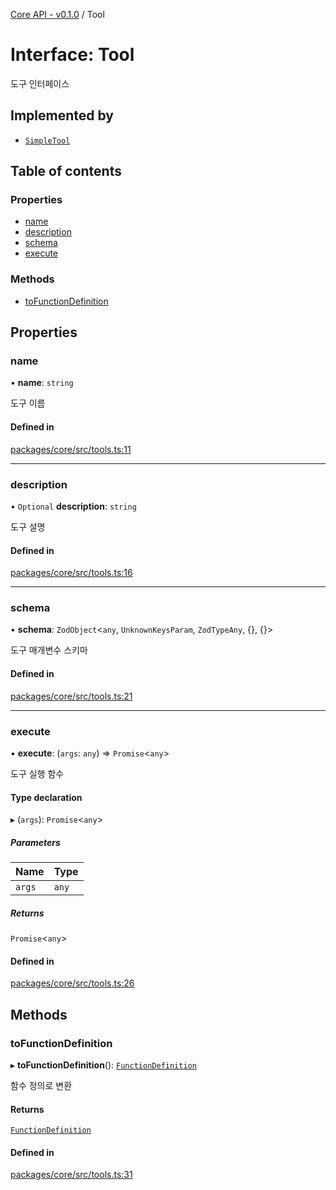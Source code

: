 [Core API - v0.1.0](/api-reference/core/) / Tool

# Interface: Tool

도구 인터페이스

## Implemented by

- [`SimpleTool`](/api-reference/core/classes/SimpleTool)

## Table of contents

### Properties

- [name](/api-reference/core/interfaces/Tool#name)
- [description](/api-reference/core/interfaces/Tool#description)
- [schema](/api-reference/core/interfaces/Tool#schema)
- [execute](/api-reference/core/interfaces/Tool#execute)

### Methods

- [toFunctionDefinition](/api-reference/core/interfaces/Tool#tofunctiondefinition)

## Properties

### <a id="name" name="name"></a> name

• **name**: `string`

도구 이름

#### Defined in

[packages/core/src/tools.ts:11](https://github.com/robotaio/robota/blob/main/packages/core/src/tools.ts#L11)

___

### <a id="description" name="description"></a> description

• `Optional` **description**: `string`

도구 설명

#### Defined in

[packages/core/src/tools.ts:16](https://github.com/robotaio/robota/blob/main/packages/core/src/tools.ts#L16)

___

### <a id="schema" name="schema"></a> schema

• **schema**: `ZodObject`\<`any`, `UnknownKeysParam`, `ZodTypeAny`, {}, {}\>

도구 매개변수 스키마

#### Defined in

[packages/core/src/tools.ts:21](https://github.com/robotaio/robota/blob/main/packages/core/src/tools.ts#L21)

___

### <a id="execute" name="execute"></a> execute

• **execute**: (`args`: `any`) => `Promise`\<`any`\>

도구 실행 함수

#### Type declaration

▸ (`args`): `Promise`\<`any`\>

##### Parameters

| Name | Type |
| :------ | :------ |
| `args` | `any` |

##### Returns

`Promise`\<`any`\>

#### Defined in

[packages/core/src/tools.ts:26](https://github.com/robotaio/robota/blob/main/packages/core/src/tools.ts#L26)

## Methods

### <a id="tofunctiondefinition" name="tofunctiondefinition"></a> toFunctionDefinition

▸ **toFunctionDefinition**(): [`FunctionDefinition`](/api-reference/core/interfaces/FunctionDefinition)

함수 정의로 변환

#### Returns

[`FunctionDefinition`](/api-reference/core/interfaces/FunctionDefinition)

#### Defined in

[packages/core/src/tools.ts:31](https://github.com/robotaio/robota/blob/main/packages/core/src/tools.ts#L31)
